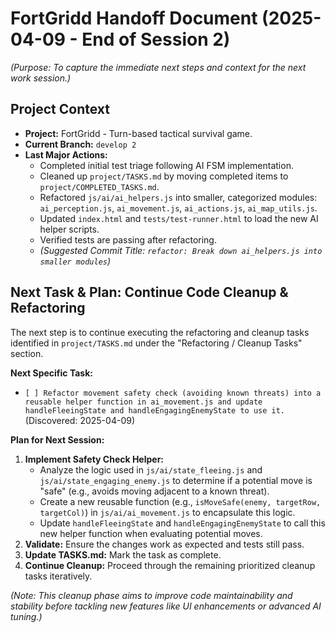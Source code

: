 # FortGridd Handoff Document (2025-04-09 - End of Session 2)

*(Purpose: To capture the immediate next steps and context for the next work session.)*

## Project Context

*   **Project:** FortGridd - Turn-based tactical survival game.
*   **Current Branch:** `develop 2`
*   **Last Major Actions:**
    *   Completed initial test triage following AI FSM implementation.
    *   Cleaned up `project/TASKS.md` by moving completed items to `project/COMPLETED_TASKS.md`.
    *   Refactored `js/ai/ai_helpers.js` into smaller, categorized modules: `ai_perception.js`, `ai_movement.js`, `ai_actions.js`, `ai_map_utils.js`.
    *   Updated `index.html` and `tests/test-runner.html` to load the new AI helper scripts.
    *   Verified tests are passing after refactoring.
    *   *(Suggested Commit Title: `refactor: Break down ai_helpers.js into smaller modules`)*

## Next Task & Plan: Continue Code Cleanup & Refactoring

The next step is to continue executing the refactoring and cleanup tasks identified in `project/TASKS.md` under the "Refactoring / Cleanup Tasks" section.

**Next Specific Task:**

*   `[ ] Refactor movement safety check (avoiding known threats) into a reusable helper function in ai_movement.js and update handleFleeingState and handleEngagingEnemyState to use it.` (Discovered: 2025-04-09)

**Plan for Next Session:**

1.  **Implement Safety Check Helper:**
    *   Analyze the logic used in `js/ai/state_fleeing.js` and `js/ai/state_engaging_enemy.js` to determine if a potential move is "safe" (e.g., avoids moving adjacent to a known threat).
    *   Create a new reusable function (e.g., `isMoveSafe(enemy, targetRow, targetCol)`) in `js/ai/ai_movement.js` to encapsulate this logic.
    *   Update `handleFleeingState` and `handleEngagingEnemyState` to call this new helper function when evaluating potential moves.
2.  **Validate:** Ensure the changes work as expected and tests still pass.
3.  **Update TASKS.md:** Mark the task as complete.
4.  **Continue Cleanup:** Proceed through the remaining prioritized cleanup tasks iteratively.

*(Note: This cleanup phase aims to improve code maintainability and stability before tackling new features like UI enhancements or advanced AI tuning.)*
